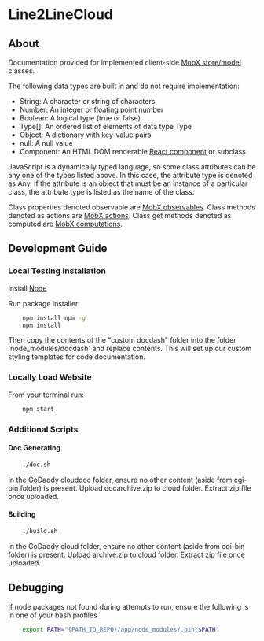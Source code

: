 # Line2LineCloud

## About ##

Documentation provided for implemented client-side [MobX store/model](https://mobx.js.org/best/store.html) classes.

The following data types are built in and do not require implementation:

* String: A character or string of characters
* Number: An integer or floating point number
* Boolean: A logical type (true or false)
* Type[]: An ordered list of elements of data type Type
* Object: A dictionary with key-value pairs
* null: A null value
* Component: An HTML DOM renderable [React component](https://reactjs.org/docs/react-component.html) or subclass

JavaScript is a dynamically typed language, so some class attributes can be any one of the types listed above. In this case, the attribute type is denoted as Any. If the attribute is an object that must be an instance of a particular class, the attribute type is listed as the name of the class.

Class properties denoted observable are [MobX observables](https://mobx.js.org/refguide/observable-decorator.html).
Class methods denoted as actions are [MobX actions](https://mobx.js.org/refguide/action.html).
Class get methods denoted as computed are [MobX computations](https://mobx.js.org/refguide/computed-decorator.html).

## Development Guide

### Local Testing Installation ###

Install [Node](https://nodejs.org/en/download/)

Run package installer

```bash
    npm install npm -g
    npm install
```

Then copy the contents of the "custom docdash" folder into the folder 'node_modules/docdash' and replace contents.
This will set up our custom styling templates for code documentation.

### Locally Load Website ###

From your terminal run:

```bash
    npm start
```

### Additional Scripts ###

#### Doc Generating

```bash
    ./doc.sh
```

In the GoDaddy clouddoc folder, ensure no other content (aside from cgi-bin folder) is present. Upload docarchive.zip to cloud folder. Extract zip file once uploaded.

#### Building

```bash
    ./build.sh
```

In the GoDaddy cloud folder, ensure no other content (aside from cgi-bin folder) is present. Upload archive.zip to cloud folder. Extract zip file once uploaded.

## Debugging

If node packages not found during attempts to run, ensure the following is in one of your bash profiles

```bash
    export PATH="{PATH_TO_REPO}/app/node_modules/.bin:$PATH"
```
